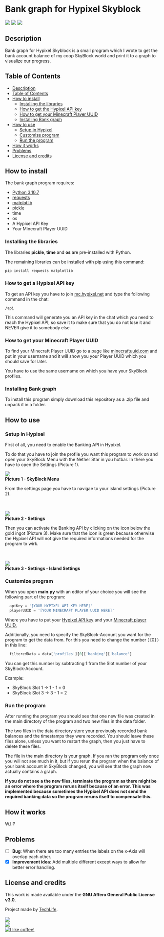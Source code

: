 # Bank graph for Hypixel Skyblock
<a href="https://www.python.org/downloads/release/python-3107/"><img src="https://img.shields.io/badge/python-3.10.7-success?style=for-the-badge&logo=python&logoColor=white"></img></a>
<img src="https://img.shields.io/badge/Last%20update-12.11.2022-blue?style=for-the-badge"></img>
<a href="https://www.gnu.org/licenses/agpl-3.0"><img src="https://img.shields.io/github/license/TachLaif/Banking-graph-for-Hypixel-Skyblock?style=for-the-badge"></img></a>

## Description
Bank graph for Hypixel Skyblock is a small program which I wrote to get the bank account balance of my coop SkyBlock world and print it to a graph to visualize our progress.

## Table of Contents
- <a href="#description">Description</a>
- <a href="#table-of-contents">Table of Contents</a>
- <a href="#how-to-install">How to install</a>
  - <a href="#installing-the-libraries">Installing the libraries</a>
  - <a href="#how-to-get-a-hypixel-api-key">How to get the Hypixel API key</a>
  - <a href="#how-to-get-your-minecraft-player-uuid">How to get your Minecraft Player UUID</a>
  - <a href="#installing-bank-graph">Installing Bank graph</a>
- <a href="#how-to-use">How to use</a>
  - <a href="#setup-in-hypixel">Setup in Hypixel</a>
  - <a href="#customize-program">Customize program</a>
  - <a href="#run-the-program">Run the program</a>
- <a href="#how-it-works">How it works</a>
- <a href="problems">Problems</a>
- <a href="#license-and-credits">License and credits</a>

## How to install
The bank graph program requires:
- <a href="https://www.python.org/downloads/release/python-3107/">Python 3.10.7</a>
- <a href="https://pypi.org/project/requests/">requests</a>
- <a href="https://pypi.org/project/matplotlib/">matplotlib</a>
- pickle
- time
- os
- A Hypixel API Key
- Your Minecraft Player UUID

### Installing the libraries
The libraries **pickle**, **time** and **os** are pre-installed with Python.

The remaining libraries can be installed with pip using this command:

```cmd
pip install requests matplotlib
```

### How to get a Hypixel API key

To get an API key you have to join <a href="https://hypixel.net">mc.hypixel.net</a> and type the following command in the chat:

```
/api
```

This command will generate you an API key in the chat which you need to reach the Hypixel API, so save it to make sure that you do not lose it and NEVER give it to somebody else.


### How to get your Minecraft Player UUID

To find your Minecraft Player UUID go to a page like <a href="https://minecraftuuid.com">minecraftuuid.com</a> and put in your username and it will show you your Player UUID which you should save for later.

You have to use the same username on which you have your SkyBlock profiles.

### Installing Bank graph

To install this program simply download this repository as a .zip file and unpack it in a folder.

## How to use

### Setup in Hypixel

First of all, you need to enable the Banking API in Hypixel.

To do that you have to join the profile you want this program to work on and open your SkyBlock Menu with the Nether Star in you hotbar. In there you have to open the Settings (Picture 1).

<img src="https://user-images.githubusercontent.com/104715363/200687460-27ce3e0d-0401-42da-b7b6-c621f2057e66.png"><br>
**Picture 1 - SkyBlock Menu**

From the settings page you have to navigae to your island settings (Picture 2).

<br><br><img src="https://user-images.githubusercontent.com/104715363/200687463-8b11c015-f7d9-4fff-804e-44bdf8c3fc69.png"><br>
**Picture 2 - Settings**

Then you can activate the Banking API by clicking on the icon below the gold ingot (Picture 3). Make sure that the icon is green because otherwise the Hypixel API will not give the required informations needed for the program to wirk.

<br><br><img src="https://user-images.githubusercontent.com/104715363/200687836-c9fc47cb-80a4-4370-8fef-5c2fdda6bece.png"><br>
**Picture 3 - Settings - Island Settings**

### Customize program

When you open __main.py__ with an editor of your choice you will see the following part of the program:

```python
  apiKey = '[YOUR HYPIXEL API KEY HERE]'
  playerUUID = '[YOUR MINECRAFT PLAYER UUID HERE]'
```

Where you have to put your <a href="#how-to-get-a-hypixel-api-key">Hypixel API key</a> and your <a href="#how-to-get-your-minecraft-player-uuid">Minecraft player UUID.</a>

Additionally, you need to specify the SkyBlock-Account you want for the program to get the data from. For this you need to change the number ( [0] ) in this line:
  
```python
  filteredData = data['profiles'][0]['banking']['balance']
```

You can get this number by subtracting 1 from the Slot number of your SkyBlock-Account.

Example:
- SkyBlock Slot 1 -> 1 - 1 = 0
- SkyBlock Slot 3 -> 3 - 1 = 2

### Run the program

After running the program you should see that one new file was created in the main directory of the program and two new files in the data folder. 

The two files in the data directory store your previously recorded bank balances and the timestamps they were recorded. You should leave these files alone, unless you want to restart the graph, then you just have to delete these files. 

The file in the main directory is your graph. If you ran the program only once you will not see much in it, but if you rerun the program when the balance of your bank account in SkyBlock changed, you will see that the graph now actually contains a graph.

**If you do not see a the new files, terminate the program as there might be an error where the program reruns itself because of an error. This was implemented because sometimes the Hypixel API does not send the required banking data so the program reruns itself to compensate this.**

## How it works

W.I.P

## Problems

- [ ] **Bug**: When there are too many entries the labels on the x-Axis will overlap each other.
- [x] **Improvement idea**: Add multiple different except ways to allow for better error handling.

## License and credits

This work is made available under the **GNU Affero General Public License v3.0**.

Project made by <a href="https://github.com/TachLaif">TechLife</a>.
<br><br><a href="https://discord.com"><img src="https://img.shields.io/badge/TechLife-4447-informational?style=for-the-badge&logo=discord&logoColor=white"></a><br><a href="https://twitter.com/_Tech4Life_"><img src="https://img.shields.io/badge/Twitter-@__Tech4Life__-informational?style=for-the-badge&logo=twitter&logoColor=white"></a><br><a href="https://www.buymeacoffee.com/TechLife"><img src="https://img.shields.io/badge/Buy%20me%20a-coffee-red?style=for-the-badge&logo=buymeacoffee&logoColor=white" title="I like coffee!"></a>
